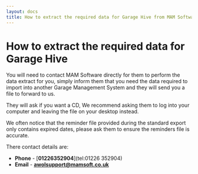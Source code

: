 ```yaml
---
layout: docs
title: How to extract the required data for Garage Hive from MAM Software
---
```


#   How to extract the required data for Garage Hive

You will need to contact MAM Software directly for them to perform the data extract for you, simply inform them that you need the data required to import into another Garage Management System and they will send you a file to forward to us.

They will ask if you want a CD, We recommend asking them to log into your computer and leaving the file on your desktop instead.

We often notice that the reminder file provided during the standard export only contains expired dates, please ask them to ensure the reminders file is accurate.

There contact details are:

* **Phone** - [**01226352904**](tel:01226 352904) 
* **Email** - [**awolsupport@mamsoft.co.uk**](mailto:awolsupport@mamsoft.co.uk)
